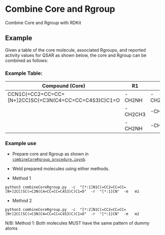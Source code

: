 # Combine Core and Rgroup

Combine Core and Rgroup with RDKit

## Example

Given a table of the core molecule, associated Rgroups, and reported activity values for QSAR as shown below, the core and Rgroup can be combined as follows:

### Example Table: 
| Compound (Core)                                        | R1      | R2
|--------------------------------------------------------|---------|-------------|
| CCN1C(=CC2=CC=CC=[N+]2CC)SC(=C3N(C4=CC=CC=C4S3)C)C1=O  | -CH2NH  | -CH2CH=CH2  |
|                                                        | -CH2CH3 | -CH2NCH3    |
|                                                        | -CH2NH  | -CH2CH=N    |

### Example use

* Prepare core and Rgroup as shown in [`combineCoreRgroup_procedure.ipynb`](combineCoreRgroup_procedure.ipynb).

* Weld prepared molecules using either methods.

* Method 1
```shell
python3 combineCoreRgroup.py  -c  "[*:1]N1C(=CC2=CC=CC=[N+]2CC)SC(=C3N(C4=CC=CC=C4S3)C)C1=O"  -r  "[*:1]CN"  -m   m1
```

* Method 2
```shell
python3 combineCoreRgroup.py  -c  "[*:2]N1C(=CC2=CC=CC=[N+]2CC)SC(=C3N(C4=CC=CC=C4S3)C)C1=O"  -r  "[*:1]CN"  -m   m2
```

N/B: Method 1: Both molecules MUST have the same pattern of dummy atoms
